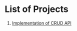 # List of Projects

1. [Implementation of CRUD API](https://github.com/deepakgudla/crud-api-nodejs/tree/master/crud-api)